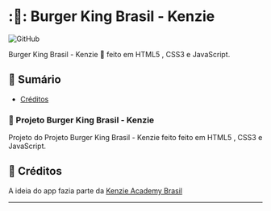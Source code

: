 # :🍔: Burger King Brasil - Kenzie
![GitHub](https://img.shields.io/github/license/lucasliet/Calculadora-IMC)

Burger King Brasil -  Kenzie 🍔 feito em HTML5 , CSS3 e JavaScript.

## :notebook: Sumário
- [Créditos](#tada-créditos)

### :thinking: Projeto Burger King Brasil -  Kenzie
Projeto do Projeto Burger King Brasil -  Kenzie feito feito em HTML5 , CSS3 e JavaScript.

## :tada: Créditos

A ideia do app fazia parte da [Kenzie Academy Brasil](https://github.com/Kenzie-Academy-Brasil-Developers)

-----